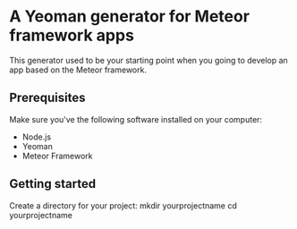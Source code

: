 # A Yeoman generator for Meteor framework apps

This generator used to be your starting point when you going to develop an app based on the Meteor framework.

## Prerequisites

Make sure you've the following software installed on your computer:
* Node.js
* Yeoman
* Meteor Framework

## Getting started

Create a directory for your project:
mkdir yourprojectname
cd yourprojectname

